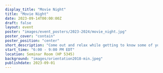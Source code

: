 ```yaml
---
display_title: "Movie Night"
title: "Movie Night"
date: 2023-09-14T00:00:00Z
draft: false
layout: event
poster: "images/event_posters/2023-2024/movie_night.jpg"
poster_cover: "contain"
poster_position: "center"
short_description: "Come out and relax while getting to know some of your fellow CS students"
start_time: "6:00 - 9:00 PM EDT"
location: Seminar Room (HP 5345)
background: "images/orientation2018-min.jpeg"
publishdate: 2023-09-01
---
```

